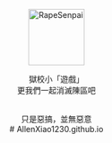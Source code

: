 <p align="center">
  <a href="https://allenxiao1230.github.io/TapChen/"><img src="https://github.com/AllenXiao1230/web/blob/gh-pages/static/image/ClickBefore.png?raw=true" width="100" height="100" alt="RapeSenpai"></a>
</p>
<div align="center">


獄校小「遊戲」
<br/>
更我們一起消滅陳區吧



<br/>
只是惡搞，並無惡意<br/>
#   A l l e n X i a o 1 2 3 0 . g i t h u b . i o 
 
 
</div>